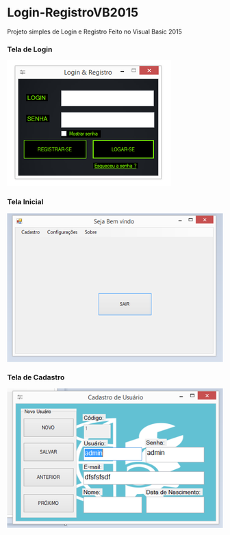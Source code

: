 # Login-RegistroVB2015
Projeto simples de Login e Registro Feito no Visual Basic 2015

### Tela de Login
<img src="https://github.com/8tutors/Login-RegistroVB2015/blob/master/img/01.png">

### Tela Inicial
<img src="https://github.com/8tutors/Login-RegistroVB2015/blob/master/img/02.png">

### Tela de Cadastro
<img src="https://github.com/8tutors/Login-RegistroVB2015/blob/master/img/03.png">
